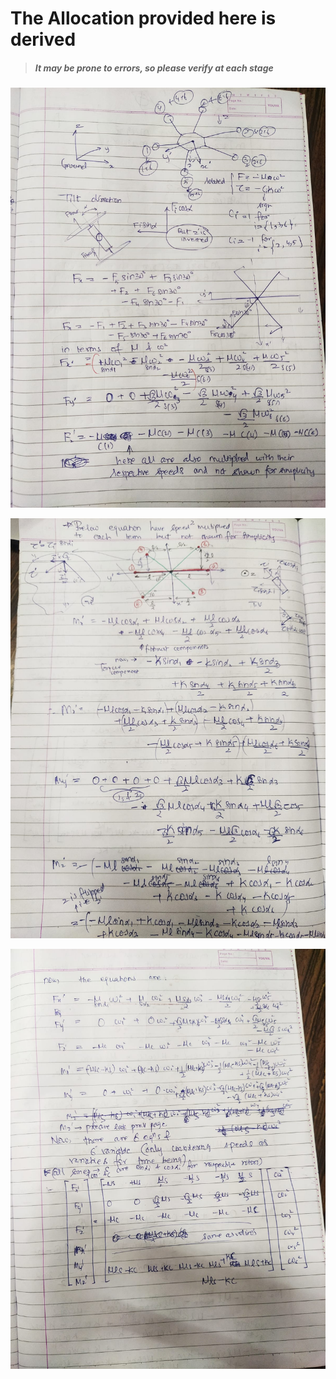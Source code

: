 # The Allocation provided here is derived


>##### It may be prone to errors, so please verify at each stage

![Image](Images/Deriv_1.jpeg "Derivation Page 1")

![Image](Images/Deriv_2.jpeg "Derivation Page 2")

![Image](Images/Deriv_3.jpeg "Derivation Page 3")